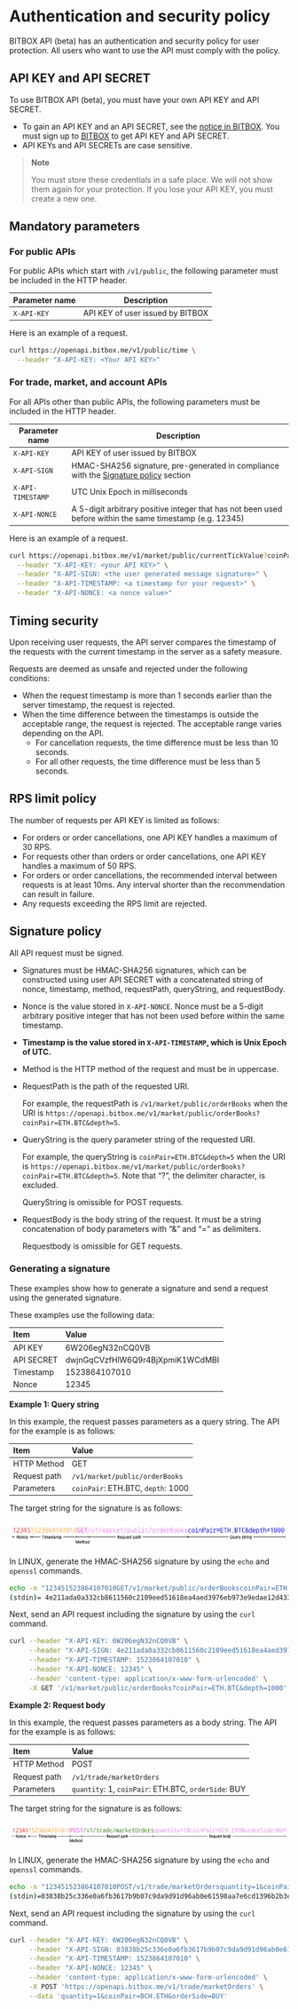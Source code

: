 # Authentication and security policy

BITBOX API (beta) has an authentication and security policy for user protection.
All users who want to use the API must comply with the policy.

## API KEY and API SECRET

To use BITBOX API (beta), you must have your own API KEY and API SECRET.

  - To gain an API KEY and an API SECRET, see the [notice in BITBOX](https://www.bitbox.me/notice/20091925).
    You must sign up to [BITBOX](http://bitbox.me) to get API KEY and API SECRET.
  - API KEYs and API SECRETs are case sensitive.

> **Note**
> 
> You must store these credentials in a safe place. We will not show them again for your protection. If you lose your API KEY, you must create a new one.

## Mandatory parameters

### For public APIs

For public APIs which start with `/v1/public`, the following parameter must be included in the HTTP header.

| **Parameter name** | **Description**                  |
| ------------------ | -------------------------------- |
| `X-API-KEY`        | API KEY of user issued by BITBOX |

Here is an example of a request.

``` bash
curl https://openapi.bitbox.me/v1/public/time \
  --header "X-API-KEY: <Your API KEY>"
```

### For trade, market, and account APIs

For all APIs other than public APIs, the following parameters must be included in the HTTP header.

| **Parameter name** | **Description**                                                                                           |
| ------------------ | --------------------------------------------------------------------------------------------------------- |
| `X-API-KEY`        | API KEY of user issued by BITBOX                                                                          |
| `X-API-SIGN`       | HMAC-SHA256 signature, pre-generated in compliance with the [Signature policy](#signature-policy) section |
| `X-API-TIMESTAMP`  | UTC Unix Epoch in milliseconds                                                                            |
| `X-API-NONCE`      | A 5-digit arbitrary positive integer that has not been used before within the same timestamp (e.g. 12345) |

Here is an example of a request.

``` bash
curl https://openapi.bitbox.me/v1/market/public/currentTickValue?coinPair=BCH.ETH \
  --header "X-API-KEY: <your API KEY>" \
  --header "X-API-SIGN: <the user generated message signature>" \
  --header "X-API-TIMESTAMP: <a timestamp for your request>" \
  --header "X-API-NONCE: <a nonce value>"
```

## Timing security

Upon receiving user requests, the API server compares the timestamp of the requests with the current timestamp in the server as a safety measure.

Requests are deemed as unsafe and rejected under the following conditions:

  - When the request timestamp is more than 1 seconds earlier than the server timestamp, the request is rejected.
  - When the time difference between the timestamps is outside the acceptable range, the request is rejected. The acceptable range varies depending on the API.
      - For cancellation requests, the time difference must be less than 10 seconds.
      - For all other requests, the time difference must be less than 5 seconds.

## RPS limit policy

The number of requests per API KEY is limited as follows:

  - For orders or order cancellations, one API KEY handles a maximum of 30 RPS.
  - For requests other than orders or order cancellations, one API KEY handles a maximum of 50 RPS.
  - For orders or order cancellations, the recommended interval between requests is at least 10ms. Any interval shorter than the recommendation can result in failure.
  - Any requests exceeding the RPS limit are rejected.

## Signature policy

All API request must be signed.

  - Signatures must be HMAC-SHA256 signatures, which can be constructed using user API SECRET with a concatenated string of nonce, timestamp, method, requestPath, queryString, and requestBody.

  - Nonce is the value stored in `X-API-NONCE`. Nonce must be a 5-digit arbitrary positive integer that has not been used before within the same timestamp.

  - **Timestamp is the value stored in `X-API-TIMESTAMP`, which is Unix Epoch of UTC.**

  - Method is the HTTP method of the request and must be in uppercase.

  - RequestPath is the path of the requested URI.
    
    For example, the requestPath is `/v1/market/public/orderBooks` when the URI is `https://openapi.bitbox.me/v1/market/public/orderBooks?coinPair=ETH.BTC&depth=5`.

  - QueryString is the query parameter string of the requested URI.
    
    For example, the queryString is `coinPair=ETH.BTC&depth=5` when the URI is `https://openapi.bitbox.me/v1/market/public/orderBooks?coinPair=ETH.BTC&depth=5`.
    Note that “?”, the delimiter character, is excluded.
    
    QueryString is omissible for POST requests.

  - RequestBody is the body string of the request. It must be a string concatenation of body parameters with “&” and “=” as delimiters.
    
    Requestbody is omissible for GET requests.

### Generating a signature

These examples show how to generate a signature and send a request using the generated signature.

These examples use the following data:

| **Item**   | **Value**                        |
| :--------- | :------------------------------- |
| API KEY    | 6W206egN32nCQ0VB                 |
| API SECRET | dwjnGqCVzfHlW6Q9r4BjXpmiK1WCdMBI |
| Timestamp  | 1523864107010                    |
| Nonce      | 12345                            |

**Example 1: Query string**

In this example, the request passes parameters as a query string.
The API for the example is as follows:

| **Item**     | **Value**                          |
| :----------- | :--------------------------------- |
| HTTP Method  | GET                                |
| Request path | `/v1/market/public/orderBooks`     |
| Parameters   | `coinPair`: ETH.BTC, `depth`: 1000 |

The target string for the signature is as follows:

![](images/signature_ex1.png)

In LINUX, generate the HMAC-SHA256 signature by using the `echo` and `openssl` commands.

``` bash
echo -n "123451523864107010GET/v1/market/public/orderBookscoinPair=ETH.BTC&depth=1000" | openssl dgst -sha256 -hmac "dwjnGqCVzfHlW6Q9r4BjXpmiK1WCdMBI"
(stdin)= 4e211ada0a332cb8611560c2109eed51618ea4aed3976eb973e9edae12d433e4
```

Next, send an API request including the signature by using the `curl` command.

``` bash
curl --header "X-API-KEY: 6W206egN32nCQ0VB" \
     --header "X-API-SIGN: 4e211ada0a332cb8611560c2109eed51618ea4aed3976eb973e9edae12d433e4" \
     --header "X-API-TIMESTAMP: 1523864107010" \
     --header "X-API-NONCE: 12345" \
     --header 'content-type: application/x-www-form-urlencoded' \
     -X GET '/v1/market/public/orderBooks?coinPair=ETH.BTC&depth=1000' \
```

**Example 2: Request body**

In this example, the request passes parameters as a body string.
The API for the example is as follows:

| **Item**     | **Value**                                            |
| :----------- | :--------------------------------------------------- |
| HTTP Method  | POST                                                 |
| Request path | `/v1/trade/marketOrders`                             |
| Parameters   | `quantity`: 1, `coinPair`: ETH.BTC, `orderSide`: BUY |

The target string for the signature is as follows:

![](images/signature_ex2.png)

In LINUX, generate the HMAC-SHA256 signature by using the `echo` and `openssl` commands.

``` bash
echo -n "123451523864107010POST/v1/trade/marketOrdersquantity=1&coinPair=BCH.ETH&orderSide=BUY" | openssl dgst -sha256 -hmac "dwjnGqCVzfHlW6Q9r4BjXpmiK1WCdMBI"
(stdin)=03838b25c336e0a6fb3617b9b07c9da9d91d96ab0e61598aa7e6cd1396b2b3ef
```

Next, send an API request including the signature by using the `curl` command.

``` bash
curl --header "X-API-KEY: 6W206egN32nCQ0VB" \
     --header "X-API-SIGN: 03838b25c336e0a6fb3617b9b07c9da9d91d96ab0e61598aa7e6cd1396b2b3ef" \
     --header "X-API-TIMESTAMP: 1523864107010" \
     --header "X-API-NONCE: 12345" \
     --header 'content-type: application/x-www-form-urlencoded' \
     -X POST 'https://openapi.bitbox.me/v1/trade/marketOrders' \
     --data 'quantity=1&coinPair=BCH.ETH&orderSide=BUY'
```
